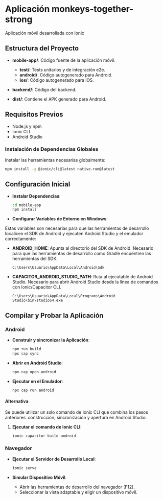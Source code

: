 # Aplicación monkeys-together-strong
Aplicación móvil desarrollada con Ionic

## Estructura del Proyecto
- **mobile-app/**: Código fuente de la aplicación móvil.
  - **test/**: Tests unitarios y de integración e2e.
  - **android/**: Código autogenerado para Android.
  - **ios/**: Código autogenerado para iOS.

- **backend/**: Código del backend.

- **dist/**: Contiene el APK generado para Android.

## Requisitos Previos
- Node.js y npm
- Ionic CLI
- Android Studio

### Instalación de Dependencias Globales
Instalar las herramientas necesarias globalmente:

```sh
npm install -g @ionic/cli@latest native-run@latest
```

## Configuración Inicial

- **Instalar Dependencias**:
   ```sh
   cd mobile-app
   npm install
   ```

- **Configurar Variables de Entorno en Windows**: 

Estas variables son necesarias para que las herramientas de desarrollo localicen el SDK de Android y ejecuten Android Studio y el emulador correctamente:

   - **ANDROID_HOME**: Apunta al directorio del SDK de Android. Necesario para que las herramientas de desarrollo como Gradle encuentren las herramientas del SDK.
     ```
     C:\Users\Usuario\AppData\Local\Android\Sdk
     ```
   - **CAPACITOR_ANDROID_STUDIO_PATH**: Ruta al ejecutable de Android Studio. Necesario para abrir Android Studio desde la línea de comandos con Ionic/Capacitor CLI.
     ```
     C:\Users\Usuario\AppData\Local\Programs\Android Studio\bin\studio64.exe
     ```

## Compilar y Probar la Aplicación
### Android
- **Construir y sincronizar la Aplicación**:
   ```sh
   npm run build
   npx cap sync
   ```

- **Abrir en Android Studio**:
   ```sh
   npx cap open android
   ```

- **Ejecutar en el Emulador**:
   ```sh
   npx cap run android
   ```
#### Alternativa
Se puede utilizar un solo comando de Ionic CLI que combina los pasos anteriores: construcción, sincronización y apertura en Android Studio:

1. **Ejecutar el comando de Ionic CLI**:
   ```sh
   ionic capacitor build android
   ```

### Navegador
- **Ejecutar el Servidor de Desarrollo Local**:
   ```sh
   ionic serve
   ```

- **Simular Dispositivo Móvil**:
   - Abrir las herramientas de desarrollo del navegador (F12).
   - Seleccionar la vista adaptable y eligir un dispositivo móvil.

